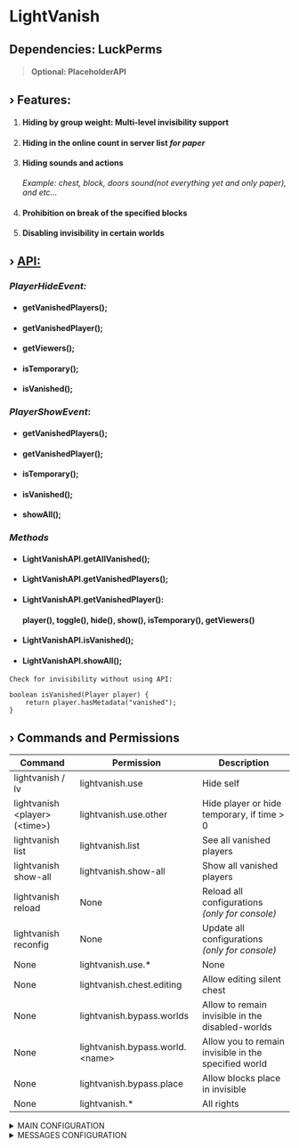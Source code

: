 # LightVanish

## Dependencies: LuckPerms

> #### **Optional: PlaceholderAPI**

## › Features:

1. #### Hiding by group weight: Multi-level invisibility support
2. #### Hiding in the online count in server list _for paper_
3. #### Hiding sounds and actions
   _Example: chest, block, doors sound(not everything yet and only paper), and etc..._
4. #### Prohibition on break of the specified blocks
5. #### Disabling invisibility in certain worlds

## › [API:](https://github.com/kainlighty/LightVanish/tree/main/src/main/java/ru/kainlight/lightvanish/API)

### _PlayerHideEvent:_

- #### getVanishedPlayers();
- #### getVanishedPlayer();
- #### getViewers();
- #### isTemporary();
- #### isVanished();

### _PlayerShowEvent_:

- #### getVanishedPlayers();
- #### getVanishedPlayer();
- #### isTemporary();
- #### isVanished();
- #### showAll();

### _Methods_

- #### LightVanishAPI.getAllVanished();
- #### LightVanishAPI.getVanishedPlayers();
- #### LightVanishAPI.getVanishedPlayer():
  #### player(), toggle(), hide(), show(), isTemporary(), getViewers()
- #### LightVanishAPI.isVanished();
- #### LightVanishAPI.showAll();

``` 
Check for invisibility without using API:

boolean isVanished(Player player) {
    return player.hasMetadata("vanished");
}
```

## › Commands and Permissions

| Command                         | Permission                       | Description                                          |
|---------------------------------|----------------------------------|------------------------------------------------------|
| lightvanish / lv                | lightvanish.use                  | Hide self                                            |
| lightvanish <player\> (<time\>) | lightvanish.use.other            | Hide player or hide temporary, if time > 0           |
| lightvanish list                | lightvanish.list                 | See all vanished players                             |
| lightvanish show-all            | lightvanish.show-all             | Show all vanished players                            |
| lightvanish reload              | None                             | Reload all configurations _(only for console)_       |
| lightvanish reconfig            | None                             | Update all configurations _(only for console)_       |
| None                            | lightvanish.use.*                | None                                                 |
| None                            | lightvanish.chest.editing        | Allow editing silent chest                           |
| None                            | lightvanish.bypass.worlds        | Allow to remain invisible in the disabled-worlds     |
| None                            | lightvanish.bypass.world.<name\> | Allow you to remain invisible in the specified world |
| None                            | lightvanish.bypass.place         | Allow blocks place in invisible                      |
| None                            | lightvanish.*                    | All rights                                           |

<details>
  <summary>MAIN CONFIGURATION</summary>

```
# Only when the server loading
update-notification: true

#English, Russian
language: English

abilities:
  prevent-join-quit-message: true #  !The change requires a server reboot
  # ---------------------------------------------------------------------
  # With the status FALSE in the server menu, hidden players will not be included in the online count
  # Paper or paper forks only
  include-in-online-count: true # ! The change requires a server reboot
  # ---------------------------------------------------------------------
  # Invisibility works by group weight
  # --- Example: If your weight is 10, then players with a weight less than 10 will not see you
  # Recommended = true
  by-group-weight: true # ! The change requires a server reboot
  # ---------------------------------------------------------------------
  animations: true  # ! The change requires a server reboot
  # ---------------------------------------------------------------------
  # Require default values;
  # complicated: false - change on spectator mode and back previous
  # complicated: true - fake synchronized inventory
  # interval - time to change previous gamemode or update interval for fake chest inventory
  #
  # Permissions:
  # lightvanish.silent.chest
  # lightvanish.silent.chest.editing
  # lightvanish.silent.chest.*
  silent-chest: # ! The change requires a server reboot
    complicated: false
    interval: 0
  # ---------------------------------------------------------------------
  # If the player moves to the specified worlds, then he comes out of invisibility
  # Except players with permission: lightvanish.bypass.world.<NAME> or lightvanish.bypass.worlds
  disabled-worlds: # ! The change requires a server reboot
    - 'test'
  # ---------------------------------------------------------------------
  # These blocks cannot be placed in vanished
  # Except players with permission: lightvanish.bypass.place
  blocked-place:
    - barrier
    - bedrock
    - diamond_ore
    - emerald_ore
    - golden_ore
    - golden_block
    - emerald_block
    - diamond_block
   ```

</details>

<details>
  <summary>MESSAGES CONFIGURATION</summary>

```
player-offline: "&c&l » &fPlayer <username> is offline"
player-not-found: "&c&l » &fPlayer <username> not found"

list:
header: " &m   &9&l VANISHED PLAYERS &r&m   "
body: "&8- &r<prefix> <username>"
footer: "&7 Total in vanish: <count>"
empty: "&c&mThere are no players in vanish"
time: "&e&lVANISHED TIME: <minutes>m. <seconds>s."

enable:
actionbar: "&9&lYOUR VANISHED"
self: "&9&l » &fYou have entered invisibility mode"
other:
sender: "&9&l » &fPlayer <username> is vanished"
player: "&b&l » &fStaff <username> enabled vanish for you"

disable:
all: "&a&l » &fAll the invisible have become visible :)"
self: "&9&l » &fYou are out of invisibility mode"
other:
sender: "&9&l » &fPlayer <username> unvanished"
player: "&b&l » &fStaff <username> disable vanish mode for you"
   ```

</details>